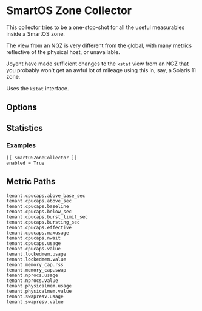 # SmartOS Zone Collector

This collector tries to be a one-stop-shot for all the useful measurables inside
a SmartOS zone.

The view from an NGZ is very different from the global, with many metrics
reflective of the physical host, or unavailable.

Joyent have made sufficient changes to the `kstat` view from an NGZ that you
probably won't get an awful lot of mileage using this in, say, a Solaris 11
zone.

Uses the `kstat` interface.

## Options

## Statistics

### Examples

```
[[ SmartOSZoneCollector ]]
enabled = True
```

## Metric Paths
```
tenant.cpucaps.above_base_sec
tenant.cpucaps.above_sec
tenant.cpucaps.baseline
tenant.cpucaps.below_sec
tenant.cpucaps.burst_limit_sec
tenant.cpucaps.bursting_sec
tenant.cpucaps.effective
tenant.cpucaps.maxusage
tenant.cpucaps.nwait
tenant.cpucaps.usage
tenant.cpucaps.value
tenant.lockedmem.usage
tenant.lockedmem.value
tenant.memory_cap.rss
tenant.memory_cap.swap
tenant.nprocs.usage
tenant.nprocs.value
tenant.physicalmem.usage
tenant.physicalmem.value
tenant.swapresv.usage
tenant.swapresv.value
```
